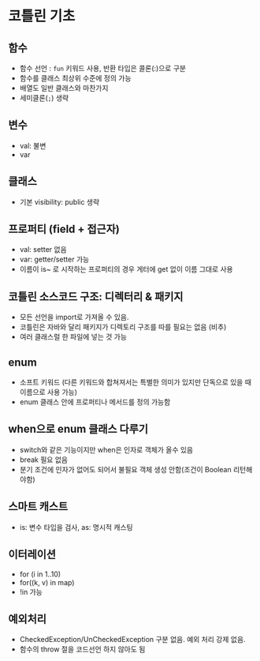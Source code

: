 # 코틀린 기초

## 함수
- 함수 선언 : `fun` 키워드 사용, 반환 타입은 콜론(:)으로 구분
- 함수를 클래스 최상위 수준에 정의 가능 
- 배열도 일반 클래스와 마찬가지
- 세미클론(`;`) 생략

## 변수
- val: 불변
- var

## 클래스
- 기본 visibility: public 생략

## 프로퍼티 (field + 접근자)
- val: setter 없음
- var: getter/setter 가능
- 이름이 is~ 로 시작하는 프로퍼티의 경우 게터에 get 없이 이름 그대로 사용

## 코틀린 소스코드 구조: 디렉터리 & 패키지
- 모든 선언을 import로 가져올 수 있음. 
- 코틀린은 자바와 달리 패키지가 디렉토리 구조를 따를 필요는 없음 (비추)
- 여러 클래스럴 한 파일에 넣는 것 가능

## enum
- 소프트 키워드 (다른 키워드와 합쳐져서는 특별한 의미가 있지만 단독으로 있을 때 이름으로 사용 가능)
- enum 클래스 안에 프로퍼티나 메서드를 정의 가능함

## when으로 enum 클래스 다루기
- switch와 같은 기능이지만 when은 인자로 객체가 올수 있음
- break 필요 없음
- 분기 조건에 인자가 없어도 되어서 불필요 객체 생성 안함(조건이 Boolean 리턴해야함)

## 스마트 캐스트
- is: 변수 타입을 검사, as: 명시적 캐스팅


## 이터레이션
- for (i in 1..10) 
- for((k, v) in map)
- !in 가능

## 예외처리
- CheckedException/UnCheckedException 구분 없음. 예외 처리 강제 없음.
- 함수의 throw 절을 코드선언 하지 않아도 됨




